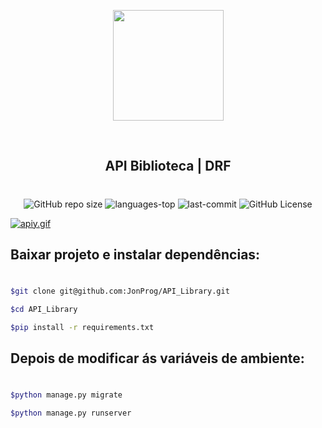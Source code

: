 <p align="center">
    <img src="https://i.postimg.cc/3NQ4jQST/api-3d.png" align="center" width=177px ></img>
</p>    
<br>
<h2 align="center">API Biblioteca | DRF</h2>

#
<div align="center">

![GitHub repo size](https://img.shields.io/github/repo-size/JonProg/API_Library)
![languages-top](https://img.shields.io/github/languages/top/JonProg/API_Library)
![last-commit](https://img.shields.io/github/last-commit/JonProg/API_Library)
![GitHub License](https://img.shields.io/github/license/JonProg/API_Library)

</div>

[![apiy.gif](https://i.postimg.cc/0QF6K4j1/apiy.gif)](https://postimg.cc/Vr9s3DXK)

## Baixar projeto e instalar dependências:
#
```bash
$git clone git@github.com:JonProg/API_Library.git

$cd API_Library

$pip install -r requirements.txt
```

## Depois de modificar ás variáveis de ambiente:
#
~~~~bash
$python manage.py migrate

$python manage.py runserver
~~~~





